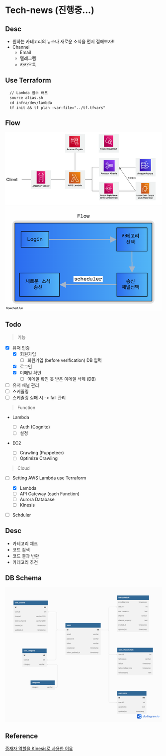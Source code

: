 # Tech-news (진행중...)

## Desc

- 원하는 카테고리의 뉴스나 새로운 소식을 먼저 접해보자!!
- Channel
  - Email
  - 텔레그램
  - 카카오톡

## Use Terraform

```
  // Lambda 함수 배포
  source alias.sh
  cd infra/dev/lambda
  tf init && tf plan -var-file="../tf.tfvars"
```

## Flow

![arch](./public/arch.png)
![flow](./public/flow.png)

## Todo

> 기능

- [x] 유저 인증
  - [x] 회원가입
    - [ ] 회원가입 (before verification) DB 입력
  - [x] 로그인
  - [x] 이메일 확인
    - [ ] 이메일 확인 못 받은 이메일 삭제 (DB)
- [ ] 유저 채널 관리
- [ ] 스케쥴링
- [ ] 스케쥴링 실패 시 -> fail 관리

> Function

- Lambda

  - [ ] Auth (Cognito)
  - [ ] 설정

- EC2

  - [ ] Crawling (Puppeteer)
  - [ ] Optimize Crawling

> Cloud

- [ ] Setting AWS Lambda use Terraform

  - [x] Lambda
  - [ ] API Gateway (each Function)
  - [ ] Aurora Database
  - [ ] Kinesis

- [ ] Schduler

## Desc

- 카테고리 체크
- 코드 검색
- 코드 결과 반환
- 카테고리 추천

## DB Schema

![schema](./public/db_schema.png)

## Reference

<a href="https://github.com/co-app/tech-news/issues/1">중재자 역할을 Kinesis로 사용한 이유</a>
